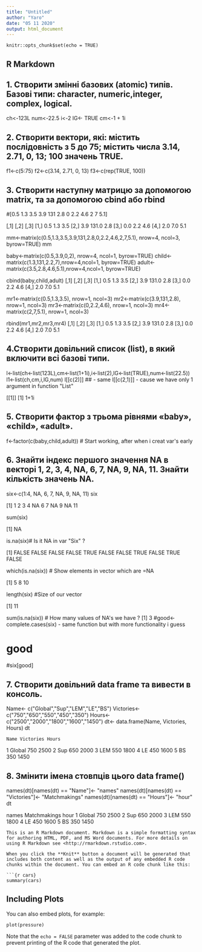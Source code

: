```yaml
---
title: "Untitled"
author: "Yaro"
date: "05 11 2020"
output: html_document
---
```


```{r setup, include=FALSE}
knitr::opts_chunk$set(echo = TRUE)
```

## R Markdown
## 1. Створити змінні базових (atomic) типів. Базові типи: character, numeric,integer, complex, logical.
  ch<-123L
 num<-22.5
 i<-2
 lG<- TRUE
 cm<-1 + 1i
## 2. Створити вектори, які: містить послідовність з 5 до 75; містить числа 3.14, 2.71, 0, 13; 100 значень TRUE.
f1<-c(5:75)
f2<-c(3.14, 2.71, 0, 13)
f3<-c(rep(TRUE, 100))
## 3. Створити наступну матрицю за допомогою matrix, та за допомогою cbind або rbind
#[0.5 1.3 3.5
3.9 131 2.8
0 2.2 4.6
2 7 5.1]

 [,1]  [,2] [,3]
[1,]  0.5   1.3  3.5
[2,]  3.9 131.0  2.8
[3,]  0.0   2.2  4.6
[4,]  2.0   7.0  5.1

mm<-matrix(c(0.5,1.3,3.5,3.9,131,2.8,0,2.2,4.6,2,7,5.1),
           nrow=4, ncol=3, byrow=TRUE)
mm 

baby<-matrix(c(0.5,3.9,0,2), nrow=4, ncol=1, byrow=TRUE) 
child<-matrix(c(1.3,131,2.2,7),nrow=4,ncol=1, byrow=TRUE)
adult<-matrix(c(3.5,2.8,4.6,5.1),nrow=4,ncol=1, byrow=TRUE)

cbind(baby,child,adult)
 [,1]  [,2] [,3]
[1,]  0.5   1.3  3.5
[2,]  3.9 131.0  2.8
[3,]  0.0   2.2  4.6
[4,]  2.0   7.0  5.1

mr1<-matrix(c(0.5,1.3,3.5), nrow=1, ncol=3)
mr2<-matrix(c(3.9,131,2.8), nrow=1, ncol=3)
mr3<-matrix(c(0,2.2,4.6), nrow=1, ncol=3)
mr4<-matrix(c(2,7,5.1), nrow=1, ncol=3)

rbind(mr1,mr2,mr3,mr4)
      [,1]  [,2] [,3]
[1,]  0.5   1.3  3.5
[2,]  3.9 131.0  2.8
[3,]  0.0   2.2  4.6
[4,]  2.0   7.0  5.1
## 4.Створити довільний список (list), в який включити всі базові типи.

l<-list(ch<-list(123L),cm<-list(1+1i),i<-list(2),lG<-list(TRUE),num<-list(22.5))
l1<-list(ch,cm,i,lG,num)
l[[c(2)]] ## - same l[[c(2,1)]] - cause we have only 1 argument in function "List"

[[1]]
[1] 1+1i

## 5. Створити фактор з трьома рівнями «baby», «child», «adult».

f<-factor(c(baby,child,adult)) # Start working, after when i creat var's early 


## 6. Знайти індекс першого значення NA в векторі 1, 2, 3, 4, NA, 6, 7, NA, 9, NA, 11. Знайти кількість значень NA.


six<-c(1:4, NA, 6, 7, NA, 9, NA, 11)
six

[1]  1  2  3  4 NA  6  7 NA  9 NA 11

sum(six)

[1] NA

is.na(six)# Is it NA in var "Six" ?

[1] FALSE FALSE FALSE FALSE  TRUE FALSE FALSE  TRUE FALSE  TRUE FALSE

which(is.na(six)) # Show elements in vector which are =NA

[1]  5  8 10

length(six) #Size of our vector

[1] 11

sum(is.na(six)) # How many values of NA's we have ?
[1] 3
#good<-complete.cases(six) - same function but with more functionality i guess
# good
#six[good]


## 7. Створити довільний data frame та вивести в консоль.
Name<- c("Global","Sup","LEM","LE","BS")
Victories<- c("750","650","550","450","350")
Hours<- c("2500","2000","1800","1600","1450")
dt<- data.frame(Name, Victories, Hours)
dt 

    Name Victories Hours
1 Global       750  2500
2    Sup       650  2000
3    LEM       550  1800
4     LE       450  1600
5     BS       350  1450

## 8. Змінити імена стовпців цього data frame()

names(dt)[names(dt) == "Name"]<- "names"
names(dt)[names(dt) == "Victories"]<- "Matchmakings"
names(dt)[names(dt) == "Hours"]<- "hour"
dt    

   names Matchmakings hour
1 Global          750 2500
2    Sup          650 2000
3    LEM          550 1800
4     LE          450 1600
5     BS          350 1450
```
This is an R Markdown document. Markdown is a simple formatting syntax for authoring HTML, PDF, and MS Word documents. For more details on using R Markdown see <http://rmarkdown.rstudio.com>.

When you click the **Knit** button a document will be generated that includes both content as well as the output of any embedded R code chunks within the document. You can embed an R code chunk like this:

```{r cars}
summary(cars)
```

## Including Plots

You can also embed plots, for example:

```{r pressure, echo=FALSE}
plot(pressure)
```

Note that the `echo = FALSE` parameter was added to the code chunk to prevent printing of the R code that generated the plot.
